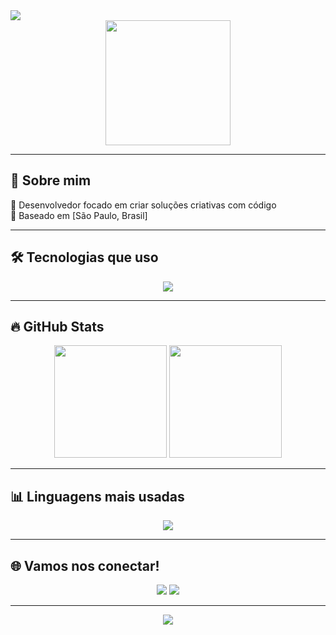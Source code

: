 <!-- Banner com animação -->
<img src="https://readme-typing-svg.demolab.com/?lines=Olá,+eu+sou+o+Fernando+Souza!;Desenvolvedor+FullStack;Apaixonado+por+tecnologia+e+inovação&center=true&width=500&height=50&pause=1000&color=6E40C9&vCenter=true" />

<div align="center">
  <img src="https://media.giphy.com/media/qgQUggAC3Pfv687qPC/giphy.gif" width="200" />
</div>

---

## 🧠 Sobre mim

🎯 Desenvolvedor focado em criar soluções criativas com código  
📍 Baseado em [São Paulo, Brasil]  

---

## 🛠️ Tecnologias que uso

<div align="center">
  <img src="https://skillicons.dev/icons?i=js,ts,react,nextjs,nodejs,python,git,html,css,tailwind,docker,postgres,mysql" />
</div>

---

## 🔥 GitHub Stats

<div align="center">
  <img height="180em" src="https://github-readme-stats.vercel.app/api?username=Feehdev&show_icons=true&theme=radical" />
  <img height="180em" src="https://github-readme-streak-stats.herokuapp.com/?user=Feehdev&theme=radical" />
</div>

---

## 📊 Linguagens mais usadas

<div align="center">
  <img src="https://github-readme-stats.vercel.app/api/top-langs/?username=Feehdev&layout=compact&theme=radical" />
</div>

---

## 🌐 Vamos nos conectar!

<div align="center">
  <a href="https://www.linkedin.com/in/fernando-souza-82b77a120/"><img src="https://img.shields.io/badge/LinkedIn-blue?style=for-the-badge&logo=linkedin" /></a>
  <a href="mailto:ferbusinesscontact@gmail.com"><img src="https://img.shields.io/badge/Gmail-D14836?style=for-the-badge&logo=gmail&logoColor=white" /></a>
</div>

---

<p align="center">
  <img src="https://readme-typing-svg.demolab.com/?lines=Obrigado+por+visitar!;Deixe+uma+estrela+⭐&center=true&width=380&height=50&pause=1000&color=F7C400&vCenter=true" />
</p>
